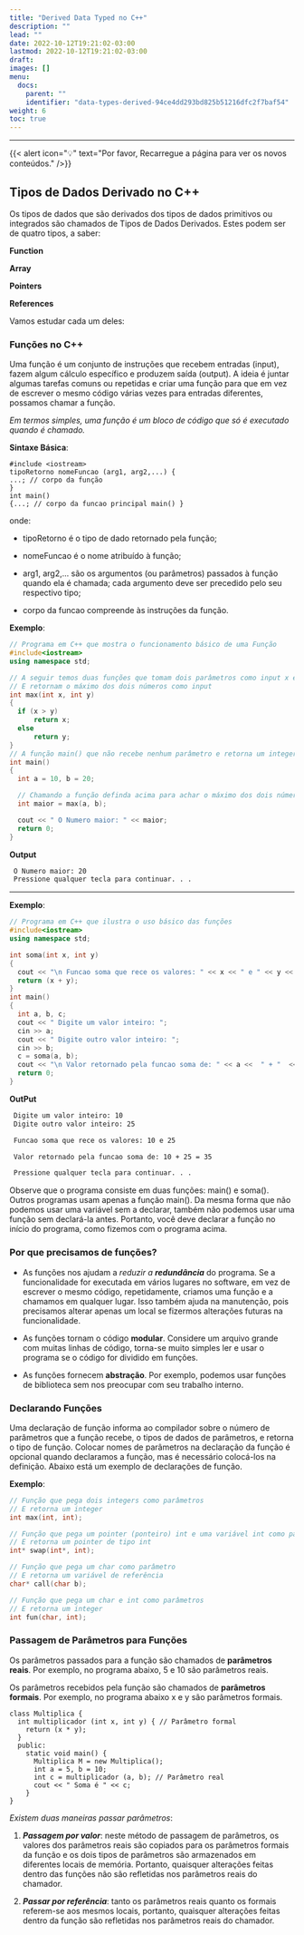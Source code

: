 ```yaml
---
title: "Derived Data Typed no C++"
description: ""
lead: ""
date: 2022-10-12T19:21:02-03:00
lastmod: 2022-10-12T19:21:02-03:00
draft: 
images: []
menu:
  docs:
    parent: ""
    identifier: "data-types-derived-94ce4dd293bd825b51216dfc2f7baf54"
weight: 6
toc: true
---
```

____

{{< alert icon="💡" text="Por favor, Recarregue a página para ver os novos conteúdos." />}}

## Tipos de Dados Derivado no C++

Os tipos de dados que são derivados dos tipos de dados primitivos ou integrados são chamados de Tipos de Dados Derivados. Estes podem ser de quatro tipos, a saber:

__Function__ 

__Array__

__Pointers__

__References__

Vamos estudar cada um deles:

### Funções no C++

Uma função é um conjunto de instruções que recebem entradas (input), fazem algum cálculo específico e produzem saída (output). A ideia é juntar algumas tarefas comuns ou repetidas e criar uma função para que em vez de escrever o mesmo código várias vezes para entradas diferentes, possamos chamar a função.

*Em termos simples, uma função é um bloco de código que só é executado quando é chamado.*

__Sintaxe Básica__:

```
#include <iostream>
tipoRetorno nomeFuncao (arg1, arg2,...) {
...; // corpo da função
}
int main()
{...; // corpo da funcao principal main() }
```
onde:
-  tipoRetorno é o tipo de dado retornado pela função;

-  nomeFuncao é o nome atribuído à função;

-  arg1, arg2,... são os argumentos (ou parâmetros) passados à função quando ela é chamada; cada argumento deve ser precedido pelo seu respectivo tipo;

- corpo da funcao compreende às instruções da função.


__Exemplo__:

```c++
// Programa em C++ que mostra o funcionamento básico de uma Função
#include<iostream>
using namespace std;

// A seguir temos duas funções que tomam dois parâmetros como input x e y
// E retornam o máximo dos dois números como input 
int max(int x, int y)
{
  if (x > y)
      return x;
  else
      return y;
}
// A função main() que não recebe nenhum parâmetro e retorna um integer
int main()
{
  int a = 10, b = 20;

  // Chamando a função definda acima para achar o máximo dos dois números
  int maior = max(a, b);

  cout << " O Numero maior: " << maior;
  return 0;
}
```
__Output__

```bash
 O Numero maior: 20
 Pressione qualquer tecla para continuar. . .
```
____
__Exemplo__:

```c++
// Programa em C++ que ilustra o uso básico das funções
#include<iostream>
using namespace std;

int soma(int x, int y)
{
  cout << "\n Funcao soma que rece os valores: " << x << " e " << y << endl;
  return (x + y);
}
int main()
{
  int a, b, c;
  cout << " Digite um valor inteiro: ";
  cin >> a;
  cout << " Digite outro valor inteiro: ";
  cin >> b;
  c = soma(a, b);
  cout << "\n Valor retornado pela funcao soma de: " << a <<  " + "  << b <<  " = "  << c << endl;
  return 0;
}
```
__OutPut__

```bash
 Digite um valor inteiro: 10
 Digite outro valor inteiro: 25

 Funcao soma que rece os valores: 10 e 25

 Valor retornado pela funcao soma de: 10 + 25 = 35

 Pressione qualquer tecla para continuar. . .

```

Observe que o programa consiste em duas funções: main() e soma(). Outros programas usam apenas a função main(). Da mesma forma que não podemos usar uma variável sem a declarar, também não podemos usar uma função sem declará-la antes. Portanto, você deve declarar a função no início do programa, como fizemos com o programa acima. 



### Por que precisamos de funções?

- As funções nos ajudam a *reduzir a **redundância*** do programa. Se a funcionalidade for executada em vários lugares no software, em vez de escrever o mesmo código, repetidamente, criamos uma função e a chamamos em qualquer lugar. Isso também ajuda na manutenção, pois precisamos alterar apenas um local se fizermos alterações futuras na funcionalidade.

- As funções tornam o código **modular**. Considere um arquivo grande com muitas linhas de código, torna-se muito simples ler e usar o programa se o código for dividido em funções.

- As funções fornecem **abstração**. Por exemplo, podemos usar funções de biblioteca sem nos preocupar com seu trabalho interno.

### Declarando Funções

Uma declaração de função informa ao compilador sobre o número de parâmetros que a função recebe, o tipos de dados de parâmetros, e retorna o tipo de função. Colocar nomes de parâmetros na declaração da função é opcional quando declaramos a função, mas é necessário colocá-los na definição. Abaixo está um exemplo de declarações de função.

__Exemplo__:

```c++
// Função que pega dois integers como parâmetros
// E retorna um integer
int max(int, int);

// Função que pega um pointer (ponteiro) int e uma variável int como parâmetros
// E retorna um pointer de tipo int
int* swap(int*, int);

// Função que pega um char como parâmetro
// E retorna um variável de referência
char* call(char b);

// Função que pega um char e int como parâmetros
// E retorna um integer
int fun(char, int);
```
### Passagem de Parâmetros para Funções

Os parâmetros passados para a função são chamados de **parâmetros reais**. Por exemplo, no programa abaixo, 5 e 10 são parâmetros reais.

Os parâmetros recebidos pela função são chamados de **parâmetros formais**. Por exemplo, no programa abaixo x e y são parâmetros formais.

```
class Multiplica {
  int multiplicador (int x, int y) { // Parâmetro formal 
    return (x * y);
  }
  public:
    static void main() {
      Multiplica M = new Multiplica();
      int a = 5, b = 10;
      int c = multiplicador (a, b); // Parâmetro real
      cout << " Soma é " << c;
    }
}
```
*Existem duas maneiras passar parâmetros*:

1. ***Passagem por valor***: neste método de passagem de parâmetros, os valores dos parâmetros reais são copiados para os parâmetros formais da função e os dois tipos de parâmetros são armazenados em diferentes locais de memória. Portanto, quaisquer alterações feitas dentro das funções não são refletidas nos parâmetros reais do chamador.

2. ***Passar por referência***: tanto os parâmetros reais quanto os formais referem-se aos mesmos locais, portanto, quaisquer alterações feitas dentro da função são refletidas nos parâmetros reais do chamador.

